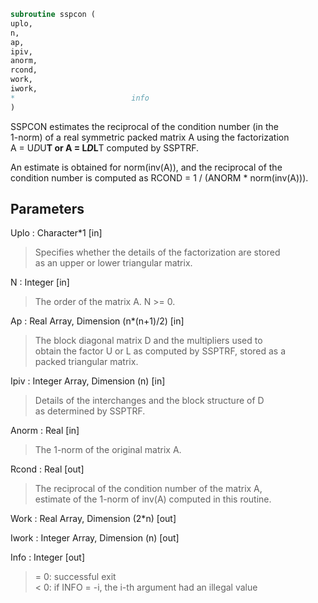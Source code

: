 ```fortran  
subroutine sspcon (  
uplo,  
n,  
ap,  
ipiv,  
anorm,  
rcond,  
work,  
iwork,  
*                          info  
)  
```  
  
SSPCON estimates the reciprocal of the condition number (in the  
1-norm) of a real symmetric packed matrix A using the factorization  
A = U*D*U**T or A = L*D*L**T computed by SSPTRF.  
  
An estimate is obtained for norm(inv(A)), and the reciprocal of the  
condition number is computed as RCOND = 1 / (ANORM * norm(inv(A))).  
  
## Parameters  
Uplo : Character*1 [in]  
> Specifies whether the details of the factorization are stored  
> as an upper or lower triangular matrix.  
  
N : Integer [in]  
> The order of the matrix A.  N >= 0.  
  
Ap : Real Array, Dimension (n*(n+1)/2) [in]  
> The block diagonal matrix D and the multipliers used to  
> obtain the factor U or L as computed by SSPTRF, stored as a  
> packed triangular matrix.  
  
Ipiv : Integer Array, Dimension (n) [in]  
> Details of the interchanges and the block structure of D  
> as determined by SSPTRF.  
  
Anorm : Real [in]  
> The 1-norm of the original matrix A.  
  
Rcond : Real [out]  
> The reciprocal of the condition number of the matrix A,  
> estimate of the 1-norm of inv(A) computed in this routine.  
  
Work : Real Array, Dimension (2*n) [out]  
  
Iwork : Integer Array, Dimension (n) [out]  
  
Info : Integer [out]  
> = 0:  successful exit  
> < 0:  if INFO = -i, the i-th argument had an illegal value  
  
